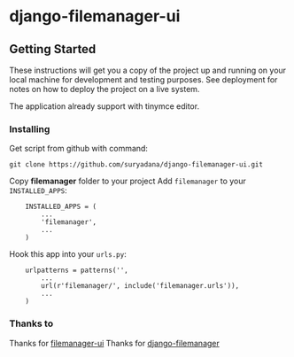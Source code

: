 # django-filemanager-ui


## Getting Started

These instructions will get you a copy of the project up and running on your local machine for development and testing purposes. See deployment for notes on how to deploy the project on a live system.

The application already support with tinymce editor.

### Installing
Get script from github with command:
```
git clone https://github.com/suryadana/django-filemanager-ui.git
```
Copy **filemanager** folder to your project
Add `filemanager` to your `INSTALLED_APPS`:
```   
    INSTALLED_APPS = (
        ...
        'filemanager',
        ...
    )
```

Hook this app into your ``urls.py``:
```
    urlpatterns = patterns('',
        ...
        url(r'filemanager/', include('filemanager.urls')),
        ...
    )
```

### Thanks to
Thanks for [filemanager-ui](https://github.com/guillermomartinez/filemanager-ui)
Thanks for [django-filemanager](https://github.com/byteweaver/django-filemanager)